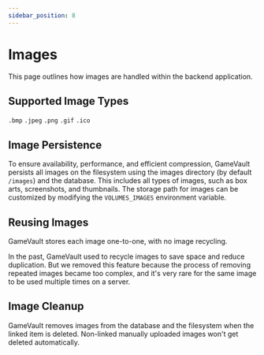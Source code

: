 ```yaml
---
sidebar_position: 8
---
```


# Images

This page outlines how images are handled within the backend application.

## Supported Image Types

`.bmp` `.jpeg` `.png` `.gif` `.ico`

## Image Persistence

To ensure availability, performance, and efficient compression, GameVault persists all images on the filesystem using the images directory (by default `/images`) and the database. This includes all types of images, such as box arts, screenshots, and thumbnails. The storage path for images can be customized by modifying the `VOLUMES_IMAGES` environment variable.

## Reusing Images

GameVault stores each image one-to-one, with no image recycling.

In the past, GameVault used to recycle images to save space and reduce duplication. But we removed this feature because the process of removing repeated images became too complex, and it's very rare for the same image to be used multiple times on a server.

## Image Cleanup

GameVault removes images from the database and the filesystem when the linked item is deleted. Non-linked manually uploaded images won't get deleted automatically.
